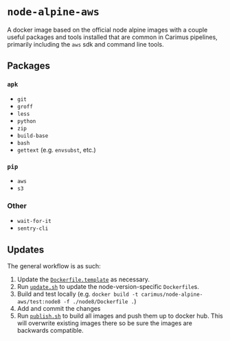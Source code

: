 # `node-alpine-aws`

A docker image based on the official node alpine images with a couple
useful packages and tools installed that are common in Carimus pipelines,
primarily including the `aws` sdk and command line tools.

## Packages

### `apk`

 - `git`
 - `groff`
 - `less`
 - `python`
 - `zip`
 - `build-base`
 - `bash`
 - `gettext` (e.g. `envsubst`, etc.)

### `pip`

 - `aws`
 - `s3`

### Other

 - `wait-for-it`
 - `sentry-cli`

## Updates

The general workflow is as such:

 1. Update the [`Dockerfile.template`](./Dockerfile.template) as necessary.
 2. Run [`update.sh`](./update.sh) to update the node-version-specific `Dockerfile`s.
 3. Build and test locally (e.g. `docker build -t carimus/node-alpine-aws/test:node8 -f ./node8/Dockerfile .`)
 4. Add and commit the changes
 5. Run [`publish.sh`](./publish.sh) to build all images and push them up to docker hub. This will
    overwrite existing images there so be sure the images are backwards compatible.
